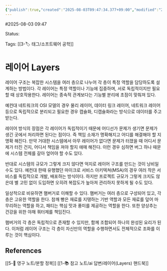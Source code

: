 ```yaml
---
{"publish":true,"created":"2025-08-03T09:47:34.377+09:00","modified":"2025-08-03T10:10:13.603+09:00","cssclasses":""}
---
```


#2025-08-03 09:47

Status: 

Tags: [[3-🏷️ 태그/소프트웨어 공학]]

# 레이어 Layers
레이어 구조는 복잡한 시스템을 여러 층으로 나누어 각 층이 특정 역할을 담당하도록 설계하는 방법이다. 각 레이어는 특정 역할이나 기능에 집중하며, 서로 독립적이지만 필요할 때 상호작용한다. 레이어는 종속적 관계보다는 기능별 분리에 초점이 맞춰져 있다.

예컨대 네트워크의 OSI 모델의 경우 물리 레이어, 데이터 링크 레이어, 네트워크 레이어 등으로 독립적으로 분리되고 필요한 경우 캡슐화, 디캡슐화라는 방식으로 데이터를 주고받는다.

레이어 방식의 장점은 각 레이어가 독립적이기 때문에 어디선가 문제가 생기면 문제가 생긴 곳에서 처리하면 된다는 점이다. 즉 책임 소재가 명확해지고 어디를 해결해야 할 지 명확 해진다. 만약 거대한 시스템에서 아무 레이어가 없다면 문제가 터졌을 때 어디서 문제가 터진 건지, 어디서 책임을 져야 할지 애매 해진다. 이런 경우 심하면 버그 하나 때문에 시스템 전체를 갈아 엎어야 할 수도 있다.

반대로 시스템의 규모가 그렇게 크지 않다면 억지로 레이어 구조를 만드는 것이 낭비일 수도 있다. 예컨대 한때 유행했던 마이크로 서비스 아키텍쳐(MSA)의 경우 여러 작은 서비스를 독립적으로 개발, 배포하는 방식이다. 하지만 프로젝트 규모가 그렇게 크지도 않은데 별 고민 없이 도입하면 오히려 복잡도가 높아져 관리하지 못하게 될 수도 있다.

일상적으로 비유하면 햄버거로 이해할 수 있다. 햄버거는 여러 층으로 구성되어 있고, 각 층은 고유한 역할을 한다. 참깨 빵은 재료를 지탱하는 기반 역할과 모든 재료를 덮어 마무리하는 역할을 하고, 패티는 핵심 맛과 풍미를 제공하는 역할을 한다. 또한 양상추는 건강을 위한 야채 쿼터제를 책임진다.

햄버거의 각 층은 독립적으로 존재할 수 있지만, 함께 조합되어 하나의 완성된 요리가 된다. 이처럼 레이어 구조는 각 층이 자신만의 역할을 수행하면서도 전체적으로 조화를 이루는 것이 핵심이다.
## References
 [[5-💎 영구 노트/분할 정복]]
 [[1-📚 참고 노트/ai 답변/레이어(Layers) 핸드북]]